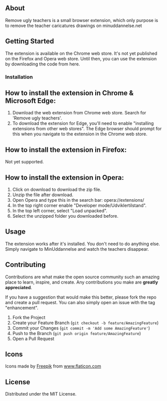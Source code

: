 ## About

Remove ugly teachers is a small browser extension, which only purpose is to remove the teacher caricatures drawings on minuddannelse.net

## Getting Started

The extension is available on the Chrome web store. It's not yet published on the Firefox and Opera web store.
Until then, you can use the extension by downloading the code from here.

### Installation

## How to install the extension in Chrome & Microsoft Edge:

1. Download the web extension from Chrome web store. Search for 'Remove ugly teachers'.
2. To download the extension for Edge, you'll need to enable "installing extensions from other web stores". The Edge browser should prompt for this when you navigate to the extension in the Chrome web store.

## How to install the extension in Firefox:

Not yet supported.

## How to install the extension in Opera:

1. Click on download to download the zip file.
2. Unzip the file after download.
3. Open Opera and type this in the search bar: opera://extensions/
4. In the top right corner enable "Developer mode/Udviklertilstand".
5. In the top left corner, select "Load unpacked".
6. Select the unzipped folder you downloaded before.

## Usage

The extension works after it's installed. You don't need to do anything else.
Simply navigate to MinUddannelse and watch the teachers disappear.

## Contributing

Contributions are what make the open source community such an amazing place to learn, inspire, and create. Any contributions you make are **greatly appreciated**.

If you have a suggestion that would make this better, please fork the repo and create a pull request. You can also simply open an issue with the tag "enhancement".

1. Fork the Project
2. Create your Feature Branch (`git checkout -b feature/AmazingFeature`)
3. Commit your Changes (`git commit -m 'Add some AmazingFeature'`)
4. Push to the Branch (`git push origin feature/AmazingFeature`)
5. Open a Pull Request

## Icons

<p>Icons made by <a href="https://www.freepik.com" title="Freepik">Freepik</a> from <a href="https://www.flaticon.com/" title="Flaticon">www.flaticon.com</a></p>

## License

Distributed under the MIT License.

